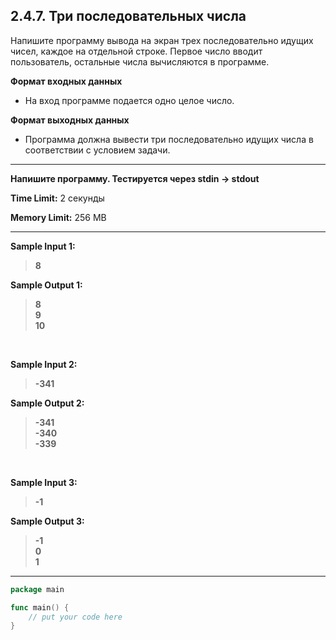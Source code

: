 ## 2.4.7. Три последовательных числа

Напишите программу вывода на экран трех последовательно идущих чисел, каждое на отдельной строке. Первое число вводит пользователь, остальные числа вычисляются в программе.

**Формат входных данных**
* На вход программе подается одно целое число.

**Формат выходных данных**
* Программа должна вывести три последовательно идущих числа в соответствии с условием задачи.

___
**Напишите программу. Тестируется через stdin → stdout**

**Time Limit:** 2 секунды

**Memory Limit:** 256 MB
___
**Sample Input 1:**
> **8**

**Sample Output 1:**
> **8<br />
> 9<br />
> 10**

<br />

**Sample Input 2:**
> **-341**

**Sample Output 2:**
> **-341<br />
> -340<br />
> -339**

<br />

**Sample Input 3:**
> **-1**

**Sample Output 3:**
> **-1<br />
> 0<br />
> 1**

___
```Go
package main

func main() {
    // put your code here
}
```